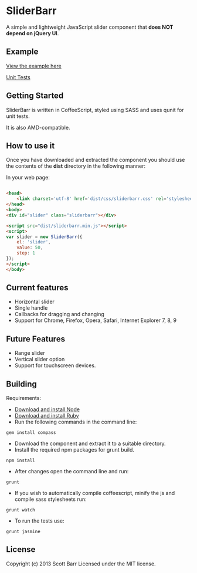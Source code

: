 # SliderBarr

A simple and lightweight JavaScript slider component that **does NOT depend on jQuery UI**.

## Example
[View the example here](http://scottybarr.github.com/sliderbarr/index.html)

[Unit Tests](http://scottybarr.github.io/sliderbarr/test/SpecRunner.html)

## Getting Started
SliderBarr is written in CoffeeScript, styled using SASS and uses qunit for unit tests.

It is also AMD-compatible.

## How to use it
Once you have downloaded and extracted the component you should use the contents of the **dist** directory in the following manner:

In your web page:
```html

<head>
    <link charset='utf-8' href='dist/css/sliderbarr.css' rel='stylesheet' type='text/css' />
</head>
<body>
<div id="slider" class="sliderbarr"></div>

<script src="dist/sliderbarr.min.js"></script>
<script>
var slider = new SliderBarr({
    el: 'slider',
    value: 50,
    step: 1
});
</script>
</body>
```

## Current features
* Horizontal slider
* Single handle
* Callbacks for dragging and changing
* Support for Chrome, Firefox, Opera, Safari, Internet Explorer 7, 8, 9

## Future Features
* Range slider
* Vertical slider option
* Support for touchscreen devices.

## Building

Requirements:
* [Download and install Node](http://nodejs.org)
* [Download and install Ruby](http://www.ruby-lang.org/en/)
* Run the following commands in the command line:

```
gem install compass
```

* Download the component and extract it to a suitable directory.
* Install the required npm packages for grunt build.
```
npm install
```

* After changes open the command line and run:

```
grunt
```

* If you wish to automatically compile coffeescript, minify the js and compile sass stylesheets run:

```
grunt watch
```

* To run the tests use:
```
grunt jasmine
```

## License
Copyright (c) 2013 Scott Barr
Licensed under the MIT license.
